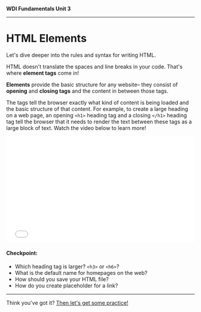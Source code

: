 **WDI Fundamentals Unit 3**

---

# HTML Elements

Let's dive deeper into the rules and syntax for writing HTML.

HTML doesn't translate the spaces and line breaks in your code. That's where **element tags** come in!

**Elements** provide the basic structure for any website– they consist of **opening** and **closing tags** and the content in between those tags.

The tags tell the browser exactly what kind of content is being loaded and the basic structure of that content. For example, to create a large heading on a web page, an opening `<h1>` heading tag and a closing `</h1>` heading tag tell the browser that it needs to render the text between these tags as a large block of text. Watch the video below to learn more!

<div class="wistia_responsive_padding" style="padding:56.25% 0 0 0;position:relative;"><div class="wistia_responsive_wrapper" style="height:100%;left:0;position:absolute;top:0;width:100%;"><iframe src="//fast.wistia.net/embed/iframe/njzywy6ci7?seo=false&videoFoam=true" allowtransparency="true" frameborder="0" scrolling="no" class="wistia_embed" name="wistia_embed" allowfullscreen mozallowfullscreen webkitallowfullscreen oallowfullscreen msallowfullscreen width="100%" height="100%"></iframe></div></div>
<script src="//fast.wistia.net/assets/external/E-v1.js" async></script>

#### Checkpoint:

* Which heading tag is larger? `<h3>` or `<h6>`?
* What is the default name for homepages on the web?
* How should you save your HTML file?
* How do you create placeholder for a link?

---

Think you've got it? [Then let's get some practice!](html-elements-exercise.md)
